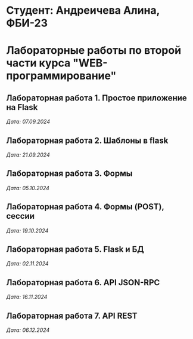 # Студент: Андреичева Алина, ФБИ-23

# Лабораторные работы по второй части курса "WEB-программирование"

## Лабораторная работа 1. Простое приложение на Flask

*Дата: 07.09.2024*

## Лабораторная работа 2. Шаблоны в flask

*Дата: 21.09.2024*

## Лабораторная работа 3. Формы

*Дата: 05.10.2024*

## Лабораторная работа 4. Формы (POST), сессии
*Дата: 19.10.2024*

## Лабораторная работа 5. Flask и БД
*Дата: 02.11.2024*

## Лабораторная работа 6. API JSON-RPC
*Дата: 16.11.2024*

## Лабораторная работа 7. API REST
*Дата: 06.12.2024*